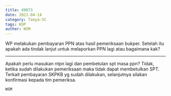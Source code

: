 ```yaml
---
title: 49873
date: 2021-04-14
category: Tanya-SC
tags: KUP
author: WSM
---
```


WP melakukan pembayaran PPN atas hasil pemeriksaan bukper. Setelah itu apakah ada tindak lanjut untuk melaporkan PPN lagi atau bagaimana kak?

---

Apakah perlu masukan ntpn lagi dan pembetulan spt masa ppn? Tidak, ketika sudah dilakukan pemeriksaan maka tidak dapat membetulkan SPT. Terkait pembayaran SKPKB yg sudah dilakukan, selanjutnya silakan konfirmasi kepada tim pemeriksa.

`WSM`
